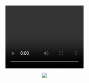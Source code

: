 <p align="center" width="100%">
<video src="https://github.com/user-attachments/assets/6f5825f0-f544-44a5-86d6-db05b9f32d98" width="250" height="200" controls></video>
</p>

<p align="center">
<img src="https://komarev.com/ghpvc/?username=Iovejoy&color=5C5C5C&style=flat-square&label=⠀⠀geography⠀⠀">
